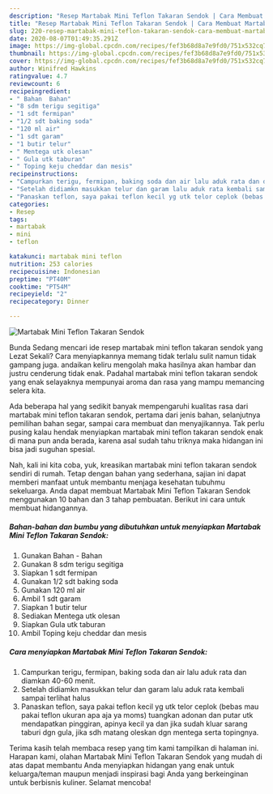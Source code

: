 ```yaml
---
description: "Resep Martabak Mini Teflon Takaran Sendok | Cara Membuat Martabak Mini Teflon Takaran Sendok Yang Enak Dan Mudah"
title: "Resep Martabak Mini Teflon Takaran Sendok | Cara Membuat Martabak Mini Teflon Takaran Sendok Yang Enak Dan Mudah"
slug: 220-resep-martabak-mini-teflon-takaran-sendok-cara-membuat-martabak-mini-teflon-takaran-sendok-yang-enak-dan-mudah
date: 2020-08-07T01:49:35.291Z
image: https://img-global.cpcdn.com/recipes/fef3b68d8a7e9fd0/751x532cq70/martabak-mini-teflon-takaran-sendok-foto-resep-utama.jpg
thumbnail: https://img-global.cpcdn.com/recipes/fef3b68d8a7e9fd0/751x532cq70/martabak-mini-teflon-takaran-sendok-foto-resep-utama.jpg
cover: https://img-global.cpcdn.com/recipes/fef3b68d8a7e9fd0/751x532cq70/martabak-mini-teflon-takaran-sendok-foto-resep-utama.jpg
author: Winifred Hawkins
ratingvalue: 4.7
reviewcount: 6
recipeingredient:
- " Bahan  Bahan"
- "8 sdm terigu segitiga"
- "1 sdt fermipan"
- "1/2 sdt baking soda"
- "120 ml air"
- "1 sdt garam"
- "1 butir telur"
- " Mentega utk olesan"
- " Gula utk taburan"
- " Toping keju cheddar dan mesis"
recipeinstructions:
- "Campurkan terigu, fermipan, baking soda dan air lalu aduk rata dan diamkan 40-60 menit."
- "Setelah didiamkn masukkan telur dan garam lalu aduk rata kembali sampai terlihat halus"
- "Panaskan teflon, saya pakai teflon kecil yg utk telor ceplok (bebas mau pakai teflon ukuran apa aja ya moms) tuangkan adonan dan putar utk mendapatkan pinggiran, apinya kecil ya dan jika sudah kluar sarang taburi dgn gula, jika sdh matang oleskan dgn mentega serta topingnya."
categories:
- Resep
tags:
- martabak
- mini
- teflon

katakunci: martabak mini teflon 
nutrition: 253 calories
recipecuisine: Indonesian
preptime: "PT40M"
cooktime: "PT54M"
recipeyield: "2"
recipecategory: Dinner

---
```



![Martabak Mini Teflon Takaran Sendok](https://img-global.cpcdn.com/recipes/fef3b68d8a7e9fd0/751x532cq70/martabak-mini-teflon-takaran-sendok-foto-resep-utama.jpg)

Bunda Sedang mencari ide resep martabak mini teflon takaran sendok yang Lezat Sekali? Cara menyiapkannya memang tidak terlalu sulit namun tidak gampang juga. andaikan keliru mengolah maka hasilnya akan hambar dan justru cenderung tidak enak. Padahal martabak mini teflon takaran sendok yang enak selayaknya mempunyai aroma dan rasa yang mampu memancing selera kita.

Ada beberapa hal yang sedikit banyak mempengaruhi kualitas rasa dari martabak mini teflon takaran sendok, pertama dari jenis bahan, selanjutnya pemilihan bahan segar, sampai cara membuat dan menyajikannya. Tak perlu pusing kalau hendak menyiapkan martabak mini teflon takaran sendok enak di mana pun anda berada, karena asal sudah tahu triknya maka hidangan ini bisa jadi suguhan spesial.




Nah, kali ini kita coba, yuk, kreasikan martabak mini teflon takaran sendok sendiri di rumah. Tetap dengan bahan yang sederhana, sajian ini dapat memberi manfaat untuk membantu menjaga kesehatan tubuhmu sekeluarga. Anda dapat membuat Martabak Mini Teflon Takaran Sendok menggunakan 10 bahan dan 3 tahap pembuatan. Berikut ini cara untuk membuat hidangannya.

<!--inarticleads1-->

##### Bahan-bahan dan bumbu yang dibutuhkan untuk menyiapkan Martabak Mini Teflon Takaran Sendok:

1. Gunakan  Bahan - Bahan
1. Gunakan 8 sdm terigu segitiga
1. Siapkan 1 sdt fermipan
1. Gunakan 1/2 sdt baking soda
1. Gunakan 120 ml air
1. Ambil 1 sdt garam
1. Siapkan 1 butir telur
1. Sediakan  Mentega utk olesan
1. Siapkan  Gula utk taburan
1. Ambil  Toping keju cheddar dan mesis




<!--inarticleads2-->

##### Cara menyiapkan Martabak Mini Teflon Takaran Sendok:

1. Campurkan terigu, fermipan, baking soda dan air lalu aduk rata dan diamkan 40-60 menit.
1. Setelah didiamkn masukkan telur dan garam lalu aduk rata kembali sampai terlihat halus
1. Panaskan teflon, saya pakai teflon kecil yg utk telor ceplok (bebas mau pakai teflon ukuran apa aja ya moms) tuangkan adonan dan putar utk mendapatkan pinggiran, apinya kecil ya dan jika sudah kluar sarang taburi dgn gula, jika sdh matang oleskan dgn mentega serta topingnya.




Terima kasih telah membaca resep yang tim kami tampilkan di halaman ini. Harapan kami, olahan Martabak Mini Teflon Takaran Sendok yang mudah di atas dapat membantu Anda menyiapkan hidangan yang enak untuk keluarga/teman maupun menjadi inspirasi bagi Anda yang berkeinginan untuk berbisnis kuliner. Selamat mencoba!
